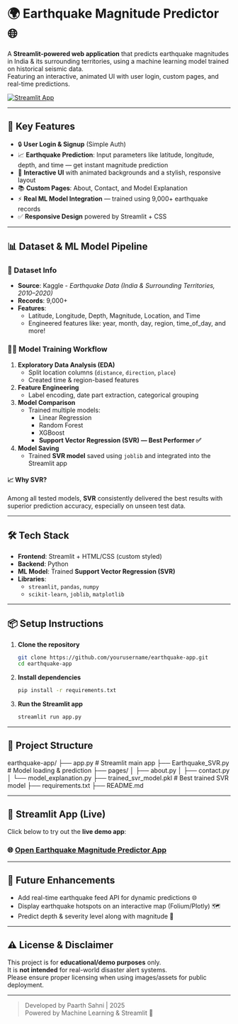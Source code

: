 # 🌍 Earthquake Magnitude Predictor 🌐

A **Streamlit-powered web application** that predicts earthquake magnitudes in India & its surrounding territories, using a machine learning model trained on historical seismic data.  
Featuring an interactive, animated UI with user login, custom pages, and real-time predictions.

[![Streamlit App](https://img.shields.io/badge/Live%20App-Click%20Here-brightgreen)](https://earthquake-magnitude-predictor-io.streamlit.app/)

---

## 🚀 Key Features

- 🔒 **User Login & Signup** (Simple Auth)
- 📈 **Earthquake Prediction**: Input parameters like latitude, longitude, depth, and time — get instant magnitude prediction
- 🎨 **Interactive UI** with animated backgrounds and a stylish, responsive layout
- 📚 **Custom Pages**: About, Contact, and Model Explanation
- ⚡ **Real ML Model Integration** — trained using 9,000+ earthquake records
- ✅ **Responsive Design** powered by Streamlit + CSS

---

## 📊 Dataset & ML Model Pipeline

### 🔎 Dataset Info
- **Source**: Kaggle - *Earthquake Data (India & Surrounding Territories, 2010–2020)*
- **Records**: 9,000+
- **Features**:
  - Latitude, Longitude, Depth, Magnitude, Location, and Time
  - Engineered features like: year, month, day, region, time_of_day, and more!

### 🧑‍💻 Model Training Workflow
1. **Exploratory Data Analysis (EDA)**
   - Split location columns (`distance`, `direction`, `place`)
   - Created time & region-based features
2. **Feature Engineering**
   - Label encoding, date part extraction, categorical grouping
3. **Model Comparison**
   - Trained multiple models: 
     - Linear Regression
     - Random Forest
     - XGBoost
     - **Support Vector Regression (SVR) — Best Performer ✅**
4. **Model Saving**
   - Trained **SVR model** saved using `joblib` and integrated into the Streamlit app

#### 📈 Why SVR?
Among all tested models, **SVR** consistently delivered the best results with superior prediction accuracy, especially on unseen test data.

---

## 🛠️ Tech Stack

- **Frontend**: Streamlit + HTML/CSS (custom styled)
- **Backend**: Python
- **ML Model**: Trained **Support Vector Regression (SVR)**
- **Libraries**: 
  - `streamlit`, `pandas`, `numpy`
  - `scikit-learn`, `joblib`, `matplotlib`

---

## 📦 Setup Instructions

1. **Clone the repository**
    ```bash
    git clone https://github.com/yourusername/earthquake-app.git
    cd earthquake-app
    ```

2. **Install dependencies**
    ```bash
    pip install -r requirements.txt
    ```

3. **Run the Streamlit app**
    ```bash
    streamlit run app.py
    ```

---

## 📂 Project Structure

earthquake-app/
├── app.py # Streamlit main app
├── Earthquake_SVR.py # Model loading & prediction
├── pages/
│ ├── about.py
│ ├── contact.py
│ └── model_explanation.py
├── trained_svr_model.pkl # Best trained SVR model
├── requirements.txt
├── README.md


---

## 🚀 Streamlit App (Live)

Click below to try out the **live demo app**:

### 🌐 [Open Earthquake Magnitude Predictor App](https://earthquake-magnitude-predictor-io.streamlit.app/)

---

## 🎯 Future Enhancements
- Add real-time earthquake feed API for dynamic predictions 🌐
- Display earthquake hotspots on an interactive map (Folium/Plotly) 🗺️
- Predict depth & severity level along with magnitude 🚨

---

## ⚠️ License & Disclaimer

This project is for **educational/demo purposes** only.  
It is **not intended** for real-world disaster alert systems.  
Please ensure proper licensing when using images/assets for public deployment.

---

> Developed by Paarth Sahni | 2025  
> Powered by Machine Learning & Streamlit 🌊

